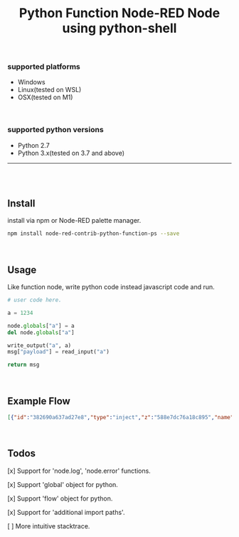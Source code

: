 
<h1 align="center">
Python Function Node-RED Node using python-shell
</h1>

<br>

### supported platforms
- Windows
- Linux(tested on WSL)
- OSX(tested on M1)

<br>

### supported python versions
- Python 2.7
- Python 3.x(tested on 3.7 and above)

<hr><br><br>

## Install
install via npm or Node-RED palette manager.
```zsh
npm install node-red-contrib-python-function-ps --save
```

<br>

## Usage
Like function node, write python code instead javascript code and run.
```python
# user code here.

a = 1234

node.globals["a"] = a
del node.globals["a"]

write_output("a", a)
msg["payload"] = read_input("a")

return msg
```

<br>

## Example Flow
```json
[{"id":"382690a637ad27e8","type":"inject","z":"588e7dc76a18c895","name":"","props":[{"p":"payload"},{"p":"topic","vt":"str"}],"repeat":"","crontab":"","once":false,"onceDelay":0.1,"topic":"","payload":"","payloadType":"date","x":140,"y":200,"wires":[["c10a056d2aa1dea0"]]},{"id":"412d6d40234f18ed","type":"debug","z":"588e7dc76a18c895","name":"debug 1","active":true,"tosidebar":true,"console":false,"tostatus":false,"complete":"payload","targetType":"msg","statusVal":"","statusType":"auto","x":800,"y":200,"wires":[]},{"id":"c10a056d2aa1dea0","type":"python-function-ps","z":"588e7dc76a18c895","name":"","pythonPathType":"global","pythonPath":"python3","globalPythonName":"pythonPath","importPathList":[],"fnCodePre":"\n# user code here.\n\nreturn msg\n","fnCode":"\n# user code here.\n\nmsg[\"T\"] = { \"a\": 1, \"b\": 2 }\n\nreturn msg\n","fnCodePost":"\n# user code here.\n\nreturn msg\n","x":350,"y":200,"wires":[["651e7099d7f27af8"]]},{"id":"651e7099d7f27af8","type":"python-function-ps","z":"588e7dc76a18c895","name":"","pythonPathType":"global","pythonPath":"python3","globalPythonName":"pythonPath","importPathList":[],"fnCodePre":"\n# user code here.\n\nreturn msg\n","fnCode":"\n# user code here.\n\nmsg[\"payload\"] = msg.pop(\"T\")\n\nreturn msg\n","fnCodePost":"\n# user code here.\n\nreturn msg\n","x":590,"y":200,"wires":[["412d6d40234f18ed"]]}]
```

<br>

## Todos
[x] Support for 'node.log', 'node.error' functions.

[x] Support 'global' object for python.

[x] Support 'flow' object for python.

[x] Support for 'additional import paths'.

[ ] More intuitive stacktrace.
